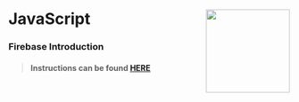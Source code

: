 # JavaScript <img align="right" src="https://github.com/Learning-Fuze/prototypes_C5.17/blob/assets/assets/images/logos/LF_LOGO.png?raw=true" width="150">
### Firebase Introduction

>#### Instructions can be found <a href="http://learning-fuze.github.io/prototypes_C5.17/#/Databases-Firebase-Intro" target="_blank">HERE</a>